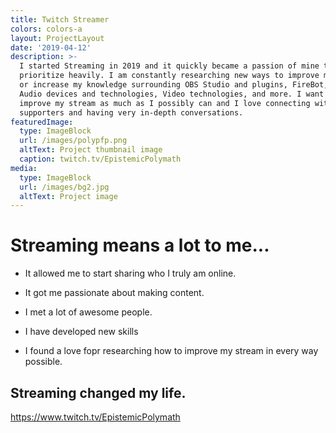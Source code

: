 ```yaml
---
title: Twitch Streamer
colors: colors-a
layout: ProjectLayout
date: '2019-04-12'
description: >-
  I started Streaming in 2019 and it quickly became a passion of mine that I
  prioritize heavily. I am constantly researching new ways to improve my stream
  or increase my knowledge surrounding OBS Studio and plugins, FireBot, VACs,
  Audio devices and technologies, Video technologies, and more. I want to
  improve my stream as much as I possibly can and I love connecting with my
  supporters and having very in-depth conversations.
featuredImage:
  type: ImageBlock
  url: /images/polypfp.png
  altText: Project thumbnail image
  caption: twitch.tv/EpistemicPolymath
media:
  type: ImageBlock
  url: /images/bg2.jpg
  altText: Project image
---
```

# Streaming means a lot to me...



*   It allowed me to start sharing who I truly am online.

*   It got me passionate about making content.

*   I met a lot of awesome people.

*   I have developed new skills

*   I found a love fopr researching how to improve my stream in every way possible.



## Streaming changed my life.



<https://www.twitch.tv/EpistemicPolymath>



